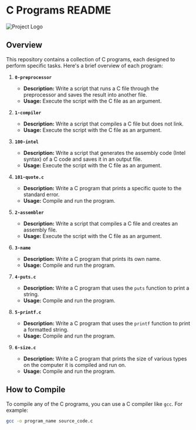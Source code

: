 # C Programs README

![Project Logo](https://goprogramscoding.files.wordpress.com/2019/07/hello-world.png)


## Overview

This repository contains a collection of C programs, each designed to perform specific tasks. Here's a brief overview of each program:

1. **`0-preprocessor`**
   - **Description:** Write a script that runs a C file through the preprocessor and saves the result into another file.
   - **Usage:** Execute the script with the C file as an argument.

2. **`1-compiler`**
   - **Description:** Write a script that compiles a C file but does not link.
   - **Usage:** Execute the script with the C file as an argument.

3. **`100-intel`**
   - **Description:** Write a script that generates the assembly code (Intel syntax) of a C code and saves it in an output file.
   - **Usage:** Execute the script with the C file as an argument.

4. **`101-quote.c`**
   - **Description:** Write a C program that prints a specific quote to the standard error.
   - **Usage:** Compile and run the program.

5. **`2-assembler`**
   - **Description:** Write a script that compiles a C file and creates an assembly file.
   - **Usage:** Execute the script with the C file as an argument.

6. **`3-name`**
   - **Description:** Write a C program that prints its own name.
   - **Usage:** Compile and run the program.

7. **`4-puts.c`**
   - **Description:** Write a C program that uses the `puts` function to print a string.
   - **Usage:** Compile and run the program.

8. **`5-printf.c`**
   - **Description:** Write a C program that uses the `printf` function to print a formatted string.
   - **Usage:** Compile and run the program.

9. **`6-size.c`**
   - **Description:** Write a C program that prints the size of various types on the computer it is compiled and run on.
   - **Usage:** Compile and run the program.

## How to Compile

To compile any of the C programs, you can use a C compiler like `gcc`. For example:

```bash
gcc -o program_name source_code.c
